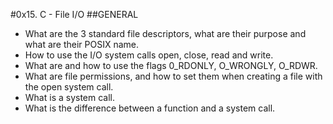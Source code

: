#0x15. C - File I/O
##GENERAL
* What are the 3 standard file descriptors, what are their purpose and what are their POSIX name.
* How to use the I/O system calls open, close, read and write.
* What are and how to use the flags 0_RDONLY, O_WRONGLY, O_RDWR.
* What are file permissions, and how to set them when creating a file with the open system call.
* What is a system call.
* What is the difference between a function and a system call.
